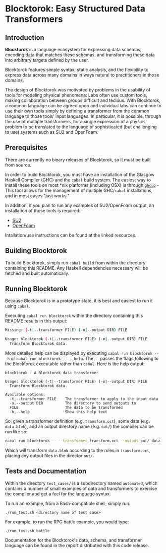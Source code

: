 # Blocktorok: Easy Structured Data Transformers

## Introduction

**Blocktorok** is a language ecosystem for expressing data schemas, encoding
data that matches these schemas, and transforming these data into arbitrary
targets defined by the user.

Blocktorok features simple syntax, static analysis, and the flexibility to
express data across many domains in ways natural to practitioners in those
domains.

The design of Blocktorok was motivated by problems in the usability of tools
for modeling physical phenomena: Labs often use custom tools, making
collaboration between groups difficult and tedious. With Blocktorok, a common
language can be agreed upon and individual labs can continue to use their own
tools simply by defining a transformer from the common language to those tools'
input languages. In particular, it is possible, through the use of multiple
transformers, for a single expression of a physics problem to be translated to
the language of sophisticated (but challenging to use) systems such as SU2 and
OpenFoam.

## Prerequisites

There are currently no binary releases of Blocktorok, so it must be built from
source.

In order to build Blocktorok, you must have an installation of the Glasgow
Haskell Compiler (GHC) and the `cabal` build system. The easiest way to install
these tools on most *nix platforms (including OSX) is through
[`ghcup`](https://www.haskell.org/ghcup/) - This tool allows for the management
of multiple GHC/`cabal` installations, and in most cases "just works."

In addition, if you plan to run any examples of SU2/OpenFoam output, an
installation of those tools is required:

* [SU2](https://su2code.github.io/)
* [OpenFoam](https://openfoam.org/)

Intallation/use instructions can be found at the linked resources.

## Building Blocktorok

To build Blocktorok, simply run `cabal build` from within the directory
containing this README. Any Haskell dependencies necessary will be fetched and
built automatically.

## Running Blocktorok

Because Blocktorok is in a prototype state, it is best and easiest to run it
using `cabal`.

Executing `cabal run blocktorok` within the directory containing this README
results in this output:

```bash
Missing: (-t|--transformer FILE) (-o|--output DIR) FILE

Usage: blocktorok (-t|--transformer FILE) (-o|--output DIR) FILE
  Transform Blocktorok data.
```

More detailed help can be displayed by executing `cabal run blocktorok -- -h`
or `cabal run blocktorok -- --help`. The `--` passes the flags following to the
Blocktorok executable rather than `cabal`. Here is the help output:

```text
blocktorok - A Blocktorok data transformer

Usage: blocktorok (-t|--transformer FILE) (-o|--output DIR) FILE
  Transform Blocktorok data.

Available options:
  -t,--transformer FILE    The transformer to apply to the input data
  -o,--output DIR          The directory to send outputs to
  FILE                     The data to be transformed
  -h,--help                Show this help text
```

So, given a transformer definition (e.g. `transform.oct`), some data (e.g.
`data.blok`), and an output directory name (e.g. `out/`) the compiler can be
run like so:

```bash
cabal run blocktorok -- --transformer transform.oct --output out/ data.blok
```

Which will transform `data.blok` according to the rules in `transform.oct`,
placing any output files in the director `out/`.

## Tests and Documentation

Within the directory `test_cases/` is a subdirectory named `automated`, which
contains a number of small examples of data and transformers to exercise the
compiler and get a feel for the language syntax.

To run an example, from a Bash-compatible shell, simply run:

```text
./run_test.sh <directory name of test case>
```

For example, to run the RPG battle example, you would type:

```text
./run_test.sh battle
```

Documentation for the Blocktorok's data, schema, and transformer language can
be found in the report distributed with this code release.
